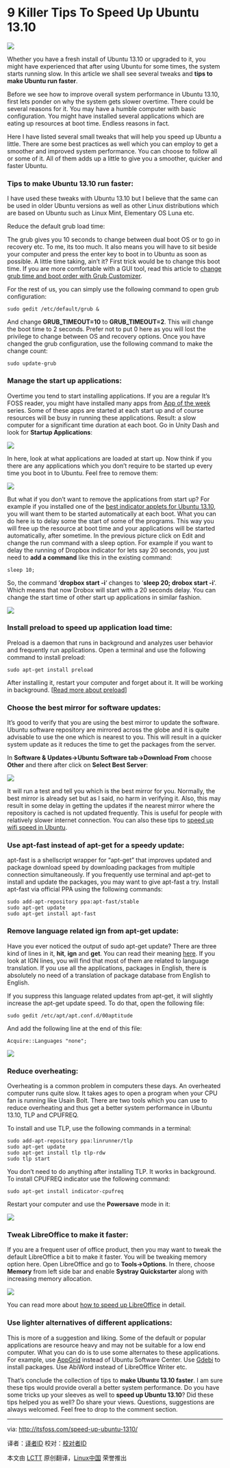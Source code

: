 9 Killer Tips To Speed Up Ubuntu 13.10
================================================================================
![](http://itsfoss.com/wp-content/uploads/2014/01/Speed_Up_Ubuntu_1310.jpg)

Whether you have a fresh install of Ubuntu 13.10 or upgraded to it, you might have experienced that after using Ubuntu for some times, the system starts running slow. In this article we shall see several tweaks and **tips to make Ubuntu run faster**.

Before we see how to improve overall system performance in Ubuntu 13.10, first lets ponder on why the system gets slower overtime. There could be several reasons for it. You may have a humble computer with basic configuration. You might have installed several applications which are eating up resources at boot time. Endless reasons in fact.

Here I have listed several small tweaks that will help you speed up Ubuntu a little. There are some best practices as well which you can employ to get a smoother and improved system performance. You can choose to follow all or some of it. All of them adds up a little to give you a smoother, quicker and faster Ubuntu.

### Tips to make Ubuntu 13.10 run faster: ###

I have used these tweaks with Ubuntu 13.10 but I believe that the same can be used in older Ubuntu versions as well as other Linux distributions which are based on Ubuntu such as Linux Mint, Elementary OS Luna etc.

Reduce the default grub load time:

The grub gives you 10 seconds to change between dual boot OS or to go in recovery etc. To me, its too much. It also means you will have to sit beside your computer and press the enter key to boot in to Ubuntu as soon as possible. A little time taking, ain’t it? First trick would be to change this boot time. If you are more comfortable with a GUI tool, read this article to [change grub time and boot order with Grub Customizer][1].

For the rest of us, you can simply use the following command to open grub configuration:

    sudo gedit /etc/default/grub &

And change **GRUB_TIMEOUT=10** to **GRUB_TIMEOUT=2**. This will change the boot time to 2 seconds. Prefer not to put 0 here as you will lost the privilege to change between OS and recovery options. Once you have changed the grub configuration, use the following command to make the change count:

    sudo update-grub

### Manage the start up applications: ###

Overtime you tend to start installing applications. If you are a regular It’s FOSS reader, you might have installed many apps from [App of the week][2] series. Some of these apps are started at each start up and of course resources will be busy in running these applications. Result: a slow computer for a significant time duration at each boot. Go in Unity Dash and look for **Startup Applications**:

![](http://itsfoss.com/wp-content/uploads/2014/01/Startup_Applications_Ubuntu.jpeg)

In here, look at what applications are loaded at start up. Now think if you there are any applications which you don’t require to be started up every time you boot in to Ubuntu. Feel free to remove them:

![](http://itsfoss.com/wp-content/uploads/2014/01/Startup_applications_ubuntu_1310.jpeg)

But what if you don’t want to remove the applications from start up? For example if you installed one of the [best indicator applets for Ubuntu 13.10][3], you will want them to be started automatically at each boot. What you can do here is to delay some the start of some of the programs. This way you will free up the resource at boot time and your applications will be started automatically, after sometime. In the previous picture click on Edit and change the run command with a sleep option. For example if you want to delay the running of Dropbox indicator for lets say 20 seconds, you just need to **add a command** like this in the existing command:

    sleep 10;

So, the command ‘**dropbox start -i**‘ changes to ‘**sleep 20; drobox start -i**‘. Which means that now Drobox will start with a 20 seconds delay. You can change the start time of other start up applications in similar fashion.

![](http://itsfoss.com/wp-content/uploads/2014/01/Edit_startup_applications_Ubuntu.jpeg)

### Install preload to speed up application load time: ###

Preload is a daemon that runs in background and analyzes user behavior and frequently run applications. Open a terminal and use the following command to install preload:

    sudo apt-get install preload

After installing it, restart your computer and forget about it. It will be working in background. [[Read more about preload][4]]

### Choose the best mirror for software updates: ###

It’s good to verify that you are using the best mirror to update the software. Ubuntu software repository are mirrored across the globe and it is quite advisable to use the one which is nearest to you. This will result in a quicker system update as it reduces the time to get the packages from the server.

In **Software & Updates->Ubuntu Software tab->Download From** choose **Other** and there after click on **Select Best Server**:

![](http://itsfoss.com/wp-content/uploads/2014/01/Ubuntu_software_Center_Mirror.jpeg)

It will run a test and tell you which is the best mirror for you. Normally, the best mirror is already set but as I said, no harm in verifying it. Also, this may result in some delay in getting the updates if the nearest mirror where the repository is cached is not updated frequently. This is useful for people with relatively slower internet connection. You can also these tips to [speed up wifi speed in Ubuntu][5].

### Use apt-fast instead of apt-get for a speedy update: ###

apt-fast is a shellscript wrapper for “apt-get” that improves updated and package download speed by downloading packages from multiple connection simultaneously. If you frequently use terminal and apt-get to install and update the packages, you may want to give apt-fast a try. Install apt-fast via official PPA using the following commands:

    sudo add-apt-repository ppa:apt-fast/stable
    sudo apt-get update
    sudo apt-get install apt-fast

### Remove language related ign from apt-get update: ###

Have you ever noticed the output of sudo apt-get update? There are three kind of lines in it, **hit**, **ign** and **get**. You can read their meaning [here][6]. If you look at IGN lines, you will find that most of them are related to language translation. If you use all the applications, packages in English, there is absolutely no need of a translation of package database from English to English.

If you suppress this language related updates from apt-get, it will slightly increase the apt-get update speed. To do that, open the following file:

    sudo gedit /etc/apt/apt.conf.d/00aptitude

And add the following line at the end of this file:

    Acquire::Languages "none";

![](http://itsfoss.com/wp-content/uploads/2014/01/ign_language-apt_get_update.jpeg)

### Reduce overheating: ###

Overheating is a common problem in computers these days. An overheated computer runs quite slow. It takes ages to open a program when your CPU fan is running like Usain Bolt. There are two tools which you can use to reduce overheating and thus get a better system performance in Ubuntu 13.10, TLP and CPUFREQ.

To install and use TLP, use the following commands in a terminal:

    sudo add-apt-repository ppa:linrunner/tlp
    sudo apt-get update
    sudo apt-get install tlp tlp-rdw
    sudo tlp start

You don’t need to do anything after installing TLP. It works in background. To install CPUFREQ indicator use the following command:

    sudo apt-get install indicator-cpufreq

Restart your computer and use the **Powersave** mode in it:

![](http://itsfoss.com/wp-content/uploads/2013/11/CPUFREQ-indicator.jpeg)

### Tweak LibreOffice to make it faster: ###

If you are a frequent user of office product, then you may want to tweak the default LibreOffice a bit to make it faster. You will be tweaking memory option here. Open LibreOffice and go to **Tools->Options**. In there, choose **Memory** from left side bar and enable **Systray Quickstarter** along with increasing memory allocation.

![](http://itsfoss.com/wp-content/uploads/2013/08/LibreOffice_Memory_option_1.jpeg)

You can read more about [how to speed up LibreOffice][7] in detail.

### Use lighter alternatives of different applications: ###

 This is more of a suggestion and liking. Some of the default or popular applications are resource heavy and may not be suitable for a low end computer. What you can do is to use some alternates to these applications. For example, use [AppGrid][8] instead of Ubuntu Software Center. Use [Gdebi][9] to install packages. Use AbiWord instead of LibreOffice Writer etc.

That’s conclude the collection of tips to **make Ubuntu 13.10 faster**. I am sure these tips would provide overall a better system performance. Do you have some tricks up your sleeves as well to **speed up Ubuntu 13.10**? Did these tips helped you as well? Do share your views. Questions, suggestions are always welcomed. Feel free to drop to the comment section.


--------------------------------------------------------------------------------

via: http://itsfoss.com/speed-up-ubuntu-1310/

译者：[译者ID](https://github.com/译者ID) 校对：[校对者ID](https://github.com/校对者ID)

本文由 [LCTT](https://github.com/LCTT/TranslateProject) 原创翻译，[Linux中国](http://linux.cn/) 荣誉推出

[1]:http://itsfoss.com/windows-default-os-dual-boot-ubuntu-1304-easy/
[2]:http://itsfoss.com/tag/app-of-the-week/
[3]:http://itsfoss.com/7-best-indicator-applets-for-ubuntu-13-10/
[4]:http://itsfoss.com/improve-application-startup-speed-with-preload-in-ubuntu/
[5]:http://itsfoss.com/speed-up-slow-wifi-connection-ubuntu/
[6]:http://ubuntuforums.org/showthread.php?t=231300
[7]:http://itsfoss.com/speed-libre-office-simple-trick/
[8]:http://itsfoss.com/app-grid-lighter-alternative-ubuntu-software-center/
[9]:http://itsfoss.com/install-deb-files-easily-and-quickly-in-ubuntu-12-10-quick-tip/